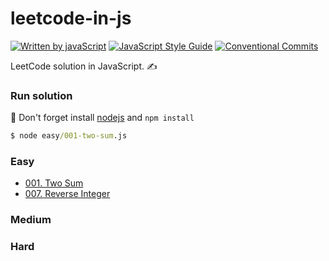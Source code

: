 # leetcode-in-js
[![Written by javaScript][javascript-image]][javascript-url]
[![JavaScript Style Guide][standard-image]][standard-url]
[![Conventional Commits][conventional-commits-image]][conventional-commits-url]

LeetCode solution in JavaScript. ✍️

### Run solution
👋 Don't forget install [nodejs][] and `npm install`
```cmd
$ node easy/001-two-sum.js
```

### Easy
  - [001. Two Sum][]
  - [007. Reverse Integer][]

### Medium

### Hard

[standard-image]: https://img.shields.io/badge/code_style-standard-brightgreen.svg
[standard-url]: https://standardjs.com
[javascript-image]: https://badges.frapsoft.com/javascript/code/javascript.svg?v=100
[javascript-url]: https://github.com/ellerbrock/javascript-badges
[conventional-commits-image]: https://img.shields.io/badge/Conventional%20Commits-1.0.0-yellow.svg
[conventional-commits-url]: https://conventionalcommits.org
[nodejs]: https://nodejs.org

[001. Two Sum]: ./easy/001-two-sum.js
[007. Reverse Integer]: ./easy/007-reverse-integer.js
